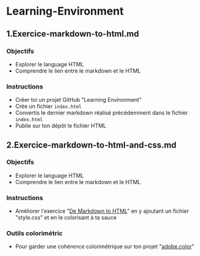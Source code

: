 # Learning-Environment

## 1.Exercice-markdown-to-html.md

### Objectifs
- Explorer le language HTML
- Comprendre le lien entre le markdown et le HTML

### Instructions
- Créer toi un projet GitHub "Learning Environment" 
- Crée un fichier `index.html`
- Convertis le dernier markdown réalisé précédemment dans le fichier `index.html`
- Publie sur ton dépôt le fichier HTML


## 2.Exercice-markdown-to-html-and-css.md

### Objectifs
- Explorer le language HTML
- Comprendre le lien entre le markdown et le HTML

### Instructions
- Améliorer l'exercice "[De Markdown to HTML](1-exercice-markdown-to-html.md)" en y ajoutant un fichier "style.css" et en le colorisant à ta sauce

### Outils colorimétric
- Pour garder une cohérence colorimétrique sur ton projet "[adobe.color](https://color.adobe.com/fr/)"
